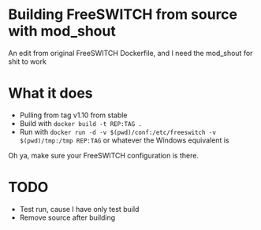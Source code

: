 # Building FreeSWITCH from source with mod_shout
An edit from original FreeSWITCH Dockerfile, and I need the mod_shout for shit to work

# What it does
- Pulling from tag v1.10 from stable
- Build with `docker build -t REP:TAG .`
- Run with `docker run -d -v $(pwd)/conf:/etc/freeswitch -v $(pwd)/tmp:/tmp REP:TAG` or whatever the Windows equivalent is

Oh ya, make sure your FreeSWITCH configuration is there.

# TODO
- Test run, cause I have only test build
- Remove source after building